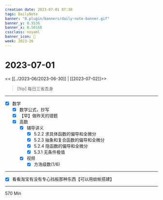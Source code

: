 ```yaml
---
creation date: 2023-07-01 07:38
tags: DailyNote
banner: "0.plugin/banners/daily-note-banner.gif"
banner_y: 0.5536
banner_x: 0.50168
cssclass: noyaml
banner_icon: 💌
week: 2023-26
---
```


# 2023-07-01

<< [[../2023-06/2023-06-30]] | [[2023-07-02]]>>


> [!tip] 每日三省吾身
> 

---

- [x] 数学
	- [x] 数学公式，抄写
	- [x] 【早】做昨天的错题
	- [x] 高数
		- [x] 辅导讲义
			- [x] 5.2.2 求具体函数的偏导和全微分
			- [x] 5.2.3 抽象和复合函数的偏导和全微分
			- [x] 5.2.4 隐函数的偏导和全微分
			- [x] 5.3.1 无条件极值
		- [x] 视频
			- [x] 方浩级数(1/6)

---

- [x] 看看淘宝有没有专心挡板那种东西【可以用蚊帐搭建】

---

570 Min